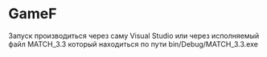 # GameF
Запуск производиться через саму Visual Studio
или
через исполняемый файл MATCH_3.3 который находиться по пути
bin/Debug/MATCH_3.3.exe
